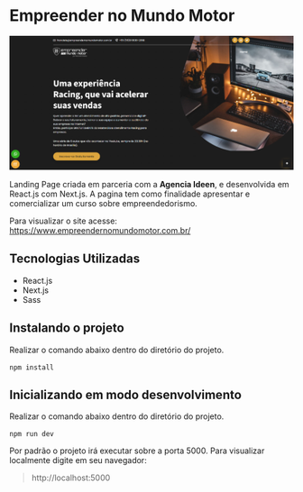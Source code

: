 # Empreender no Mundo Motor
![Empreender no Mundo Motor](https://raw.githubusercontent.com/juliomarquesjr/mundo-motor-landpage-react/main/.imagem/print_pagina.png)

Landing Page criada em parceria com a **Agencia Ideen**, e desenvolvida em React.js com Next.js.
A pagina tem como finalidade apresentar e comercializar um curso sobre empreendedorismo.

Para visualizar o site acesse: https://www.empreendernomundomotor.com.br/


## Tecnologias Utilizadas

 - React.js
 - Next.js
 - Sass

## Instalando o projeto

Realizar o comando abaixo dentro do diretório do projeto.

    npm install

## Inicializando em modo desenvolvimento

Realizar o comando abaixo dentro do diretório do projeto.

    npm run dev

Por padrão o projeto irá executar sobre a porta 5000. Para visualizar localmente digite em seu navegador:

> http://localhost:5000
